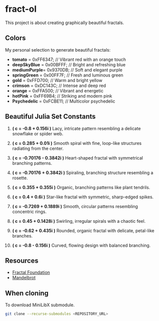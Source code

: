 # fract-ol
This project is about creating graphically beautiful fractals.

## Colors

My personal selection to generate beautiful fractals:

- **tomato**      = 0xFF6347;  // Vibrant red with an orange touch
- **deepSkyBlue** = 0x00BFFF;  // Bright and refreshing blue
- **mediumPurple**= 0x9370DB;  // Soft and elegant purple
- **springGreen** = 0x00FF7F;  // Fresh and luminous green
- **gold**        = 0xFFD700;  // Warm and bright yellow
- **crimson**     = 0xDC143C;  // Intense and deep red
- **orange**      = 0xFFA500;  // Vibrant and energetic
- **hotPink**     = 0xFF69B4;  // Striking and modern pink
- **Psychedelic** = 0xFCBE11;  // Multicolor psychedelic


## Beautiful Julia Set Constants

1. **\( c = -0.8 + 0.156i \)**
   Lacy, intricate pattern resembling a delicate snowflake or spider web.

2. **\( c = 0.285 + 0.01i \)**
   Smooth spiral with fine, loop-like structures radiating from the center.

3. **\( c = -0.70176 - 0.3842i \)**
   Heart-shaped fractal with symmetrical branching patterns.

4. **\( c = -0.70176 + 0.3842i \)**
   Spiraling, branching structure resembling a rosette.

5. **\( c = 0.355 + 0.355i \)**
   Organic, branching patterns like plant tendrils.

6. **\( c = 0.4 + 0.6i \)**
   Star-like fractal with symmetric, sharp-edged spikes.

7. **\( c = -0.7269 + 0.1889i \)**
   Smooth, circular patterns resembling concentric rings.

8. **\( c = 0.45 + 0.1428i \)**
   Swirling, irregular spirals with a chaotic feel.

9. **\( c = -0.62 + 0.435i \)**
   Rounded, organic fractal with delicate, petal-like branches.

10. **\( c = -0.8 - 0.156i \)**
    Curved, flowing design with balanced branching.

## Resources

- [Fractal Foundation](https://fractalfoundation.org/fractivities/FractalPacks-EducatorsGuide.pdf)
- [Mandelbrot](http://warp.povusers.org/Mandelbrot/)


## When cloning

To download MiniLibX submodule.

```bash
git clone --recurse-submodules <REPOSITORY_URL>


